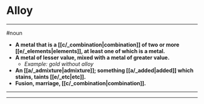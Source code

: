 # Alloy
---
#noun
- **A metal that is a [[c/_combination|combination]] of two or more [[e/_elements|elements]], at least one of which is a metal.**
- **A metal of lesser value, mixed with a metal of greater value.**
	- _Example: gold without alloy_
- **An [[a/_admixture|admixture]]; something [[a/_added|added]] which stains, taints [[e/_etc|etc]].**
- **Fusion, marriage, [[c/_combination|combination]].**
---
---
